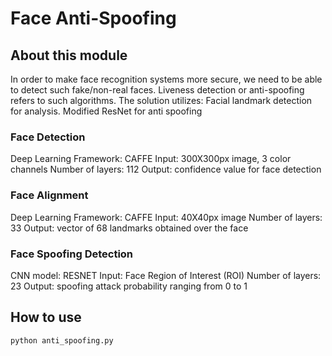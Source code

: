 # Face Anti-Spoofing


## About this module

In order to make face recognition systems more secure, we need to be able to detect such fake/non-real faces. Liveness detection or anti-spoofing refers to such algorithms.
The solution utilizes:
Facial landmark detection for analysis.
Modified ResNet for anti spoofing


### Face Detection
Deep Learning Framework: CAFFE
Input: 300X300px image, 3 color channels 
Number of layers: 112 
Output: confidence value for face detection

### Face Alignment
Deep Learning Framework: CAFFE
Input: 40X40px image 
Number of layers: 33
Output: vector of 68 landmarks obtained over the face

### Face Spoofing Detection
CNN model: RESNET
Input: Face Region of Interest (ROI)
Number of layers: 23 
Output: spoofing attack probability ranging from 0 to 1




## How to use

`python anti_spoofing.py`


